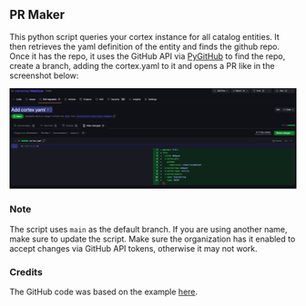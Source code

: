 ## PR Maker

This python script queries your cortex instance for all catalog entities. It then retrieves the yaml definition of the entity and finds the github repo. Once it has the repo, it uses the GitHub API via [PyGitHub](https://pypi.org/project/PyGithub/) to find the repo, create a branch, adding the cortex.yaml to it and opens a PR like in the screenshot below:

<img src="pr.png" />

### Note

The script uses `main` as the default branch. If you are using another name, make sure to update the script.
Make sure the organization has it enabled to accept changes via GitHub API tokens, otherwise it may not work.

### Credits

The GitHub code was based on the example [here](https://gist.github.com/nottrobin/a18f9e33286f9db4b83e48af6d285e29). 